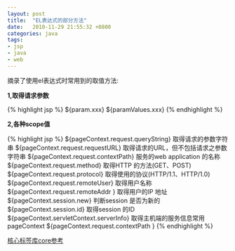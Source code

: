 ```yaml
---
layout: post
title:  "EL表达式的部分方法"
date:   2010-11-29 21:55:32 +0800
categories: java
tags:
- jsp
- java
- web
---
```


摘录了使用el表达式时常用到的取值方法:

**1,取得请求参数**

{% highlight jsp %}
${param.xxx}
${paramValues.xxx}
{% endhighlight %}

**2,各种scope值**

{% highlight jsp %}
${pageContext.request.queryString}         取得请求的参数字符串
${pageContext.request.requestURL}         取得请求的URL，但不包括请求之参数字符串
${pageContext.request.contextPath}         服务的web application 的名称
${pageContext.request.method}           取得HTTP 的方法(GET、POST)
${pageContext.request.protocol}         取得使用的协议(HTTP/1.1、HTTP/1.0)
${pageContext.request.remoteUser}         取得用户名称
${pageContext.request.remoteAddr }         取得用户的IP 地址
${pageContext.session.new}             判断session 是否为新的
${pageContext.session.id}               取得session 的ID
${pageContext.servletContext.serverInfo}   取得主机端的服务信息常用pageContext
${pageContext.request.contextPath }
{% endhighlight %}

[核心标签库core参考](http://www.cnblogs.com/Fskjb/archive/2009/07/05/1517164.html)
